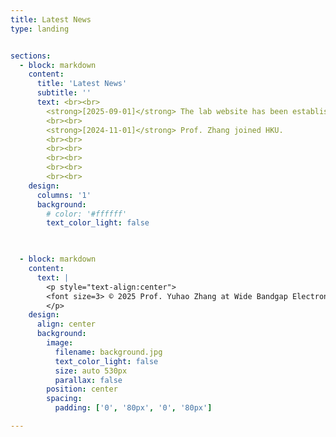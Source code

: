 ```yaml
---
title: Latest News
type: landing  


sections:
  - block: markdown
    content:
      title: 'Latest News'
      subtitle: ''
      text: <br><br>
        <strong>[2025-09-01]</strong> The lab website has been established!
        <br><br>
        <strong>[2024-11-01]</strong> Prof. Zhang joined HKU.
        <br><br>
        <br><br>
        <br><br>
        <br><br>
        <br><br>
    design:
      columns: '1'
      background:
        # color: '#ffffff'  
        text_color_light: false


      
  - block: markdown
    content:
      text: |
        <p style="text-align:center">
        <font size=3> © 2025 Prof. Yuhao Zhang at Wide Bandgap Electronics Group | Department of EEE | HKU | Built with <a href="https://creativecommons.org/licenses/by-nc-nd/4.0/" target="_blank" rel="noopener">CC BY NC ND 4.0</a> </font>
        </p>
    design:
      align: center
      background:
        image:
          filename: background.jpg
          text_color_light: false
          size: auto 530px
          parallax: false
        position: center
        spacing:
          padding: ['0', '80px', '0', '80px']

---  
```

    
